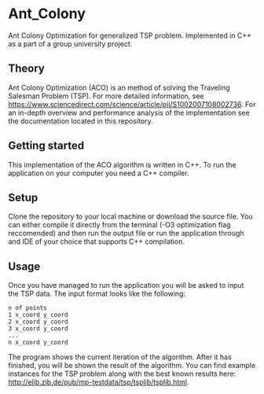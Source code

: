 # Ant_Colony

Ant Colony Optimization for generalized TSP problem. Implemented in C++ as a part of a group university project.

## Theory
Ant Colony Optimization (ACO) is an method of solving the Traveling Salesman Problem (TSP).
For more detailed information, see https://www.sciencedirect.com/science/article/pii/S1002007108002736.
For an in-depth overview and performance analysis of the implementation see the documentation located in this repository.

## Getting started
This implementation of the ACO algorithm is written in C++. To run the application on your computer you need a C++ compiler.

## Setup
Clone the repository to your local machine or download the source file.
You can either compile it directly from the terminal (-O3 optimization flag reccomended) and then run the output file or run the application through and IDE of your choice that supports C++ compilation.

## Usage
Once you have managed to run the application you will be asked to input the TSP data.
The input format looks like the following:
```
n of points
1 x_coord y_coord
2 x_coord y_coord
3 x_coord y_coord
...
n x_coord y_coord
```
The program shows the current iteration of the algorithm. After it has finished, you will be shown the result of the algorithm.
You can find example instances for the TSP problem along with the best known results here: http://elib.zib.de/pub/mp-testdata/tsp/tsplib/tsplib.html.
